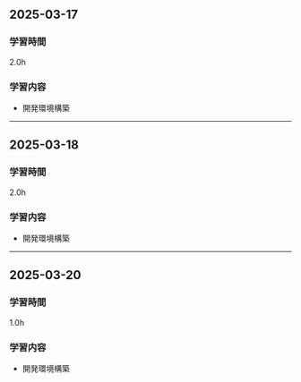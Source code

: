 ## 2025-03-17
### 学習時間
2.0h
### 学習内容
- 開発環境構築
___
## 2025-03-18
### 学習時間
2.0h
### 学習内容
- 開発環境構築
___
## 2025-03-20
### 学習時間
1.0h
### 学習内容
- 開発環境構築
